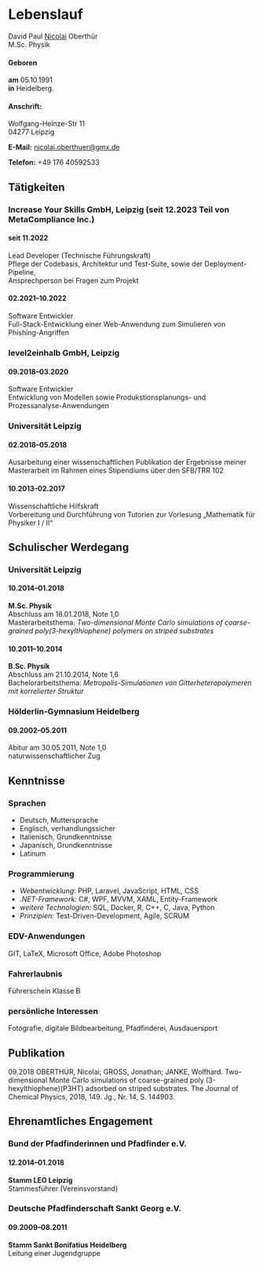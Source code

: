 # Lebenslauf

David Paul <ins>Nicolai</ins> Oberthür  
M.Sc. Physik

#### Geboren 

**am**	05.10.1991  
**in**	Heidelberg.

#### Anschrift:

Wolfgang-Heinze-Str 11  
04277 Leipzig

**E-Mail:** <nicolai.oberthuer@gmx.de>

**Telefon:** +49 176 40592533

## Tätigkeiten                                                                                                                         

### Increase Your Skills GmbH, Leipzig (seit 12.2023 Teil von MetaCompliance Inc.)

#### seit 11.2022

Lead Developer (Technische Führungskraft)  
Pflege der Codebasis, Architektur und Test-Suite, sowie der Deployment-Pipeline,  
 Ansprechperson bei Fragen zum Projekt

#### 02.2021–10.2022

Software Entwickler  
Full-Stack-Entwicklung einer Web-Anwendung zum Simulieren von Phishing-Angriffen

### level2einhalb GmbH, Leipzig

#### 09.2018–03.2020

Software Entwickler  
Entwicklung von Modellen sowie Produkstionsplanungs- und Prozessanalyse-Anwendungen

### Universität Leipzig

#### 02.2018–05.2018

Ausarbeitung einer wissenschaftlichen Publikation der Ergebnisse meiner Masterarbeit im Rahmen eines Stipendiums über den SFB/TRR 102

#### 10.2013–02.2017

Wissenschaftliche Hilfskraft  
Vorbereitung und Durchführung von Tutorien zur Vorlesung „Mathematik für Physiker I / II“



## Schulischer Werdegang                                                                                            
### Universität Leipzig

#### 10.2014–01.2018

**M.Sc. Physik**  
Abschluss am 18.01.2018, Note 1,0  
Masterarbeitsthema: *Two-dimensional Monte Carlo simulations of coarse-grained poly(3-hexylthiophene) polymers on striped substrates*

#### 10.2011–10.2014

**B.Sc. Physik**  
Abschluss am 21.10.2014, Note 1,6  
Bachelorarbeitsthema: *Metropolis-Simulationen von Gitterheteropolymeren mit korrelierter Struktur*

### Hölderlin-Gymnasium Heidelberg

#### 09.2002–05.2011

Abitur am 30.05.2011, Note 1,0  
naturwissenschaftlicher Zug  

## Kenntnisse                                                                                                                          

### Sprachen

- Deutsch, Muttersprache  
- Englisch, verhandlungssicher  	
- Italienisch, Grundkenntnisse  
- Japanisch, Grundkenntnisse  
- Latinum

### Programmierung

- *Webentwicklung:* PHP, Laravel, JavaScript, HTML, CSS  
- *.NET-Framework:* C#, WPF, MVVM, XAML, Entity-Framework  
- *weitere Technologien:* SQL, Docker, R, C++, C, Java, Python
- *Prinzipien:* Test-Driven-Development, Agile, SCRUM

### EDV-Anwendungen

GIT, LaTeX, Microsoft Office, Adobe Photoshop

### Fahrerlaubnis

Führerschein Klasse B

### persönliche Interessen

Fotografie, digitale Bildbearbeitung, Pfadfinderei, Ausdauersport

## Publikation                                                                                                                     

09.2018	OBERTHÜR, Nicolai; GROSS, Jonathan; JANKE, Wolfhard. Two-dimensional Monte Carlo simulations of coarse-grained poly (3-hexylthiophene)(P3HT) adsorbed on striped substrates. The Journal of Chemical Physics, 2018, 149. Jg., Nr. 14, S. 144903.

## Ehrenamtliches Engagement                                                                                                   

### Bund der Pfadfinderinnen und Pfadfinder e.V.   

#### 12.2014–01.2018

**Stamm LEO Leipzig**  
Stammesführer (Vereinsvorstand)  


###	Deutsche Pfadfinderschaft Sankt Georg  e.V.   

#### 09.2009–08.2011

**Stamm Sankt Bonifatius Heidelberg**  
Leitung einer Jugendgruppe  